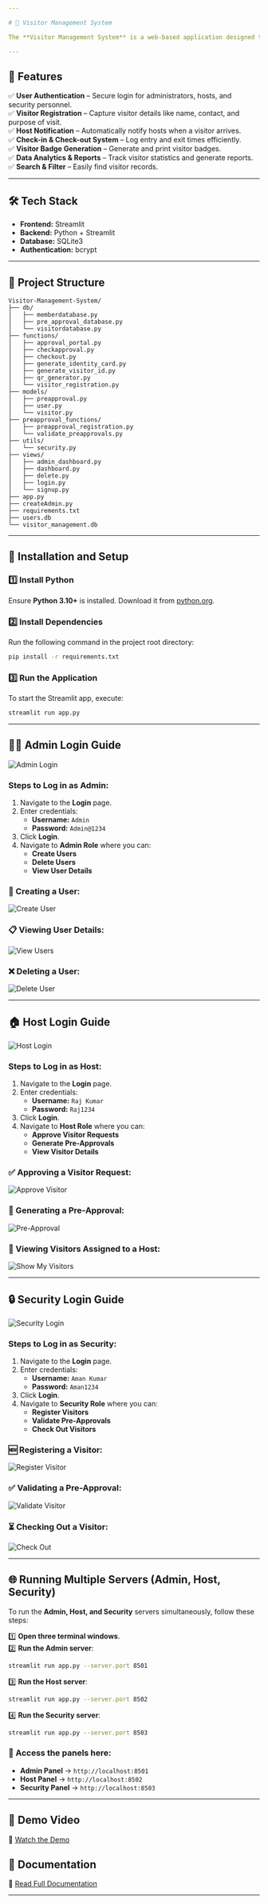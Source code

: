 ```yaml
---

# 📌 Visitor Management System  

The **Visitor Management System** is a web-based application designed to efficiently manage visitors in an organization. It helps track visitor details, their purpose of visit, check-in and check-out times, and host details.  

---
```


## 🚀 Features  

✅ **User Authentication** – Secure login for administrators, hosts, and security personnel.  
✅ **Visitor Registration** – Capture visitor details like name, contact, and purpose of visit.  
✅ **Host Notification** – Automatically notify hosts when a visitor arrives.  
✅ **Check-in & Check-out System** – Log entry and exit times efficiently.  
✅ **Visitor Badge Generation** – Generate and print visitor badges.  
✅ **Data Analytics & Reports** – Track visitor statistics and generate reports.  
✅ **Search & Filter** – Easily find visitor records.  

---

## 🛠️ Tech Stack  

- **Frontend:** Streamlit  
- **Backend:** Python + Streamlit  
- **Database:** SQLite3  
- **Authentication:** bcrypt  

---

## 📂 Project Structure  

```
Visitor-Management-System/
├── db/
│   ├── memberdatabase.py
│   ├── pre_approval_database.py
│   └── visitordatabase.py
├── functions/
│   ├── approval_portal.py
│   ├── checkapproval.py
│   ├── checkout.py
│   ├── generate_identity_card.py
│   ├── generate_visitor_id.py
│   ├── qr_generator.py
│   └── visitor_registration.py
├── models/
│   ├── preapproval.py
│   ├── user.py
│   └── visitor.py
├── preapproval_functions/
│   ├── preapproval_registration.py
│   └── validate_preapprovals.py
├── utils/
│   └── security.py
├── views/
│   ├── admin_dashboard.py
│   ├── dashboard.py
│   ├── delete.py
│   ├── login.py
│   └── signup.py
├── app.py
├── createAdmin.py
├── requirements.txt
├── users.db
└── visitor_management.db
```

---

## 🚀 Installation and Setup  

### 1️⃣ Install Python  
Ensure **Python 3.10+** is installed. Download it from [python.org](https://www.python.org/downloads/).  

### 2️⃣ Install Dependencies  
Run the following command in the project root directory:  
```bash
pip install -r requirements.txt
```

### 3️⃣ Run the Application  
To start the Streamlit app, execute:  
```bash
streamlit run app.py
```

---

## 💂‍♂️ Admin Login Guide  

![Admin Login](https://github.com/user-attachments/assets/efb6620b-ffa7-4b6b-ae43-47ff37d4c6cc)  

### Steps to Log in as Admin:  
1. Navigate to the **Login** page.  
2. Enter credentials:  
   - **Username:** `Admin`  
   - **Password:** `Admin@1234`  
3. Click **Login**.  
4. Navigate to **Admin Role** where you can:  
   - **Create Users**  
   - **Delete Users**  
   - **View User Details**  

### 👤 Creating a User:  
![Create User](https://github.com/user-attachments/assets/56b683c4-4ca4-46a2-b74e-2537f8cf6200)  

### 📋 Viewing User Details:  
![View Users](https://github.com/user-attachments/assets/19cb2558-031e-4150-8d8a-45758c4ece6c)  

### ❌ Deleting a User:  
![Delete User](https://github.com/user-attachments/assets/91e2b30c-a938-46a3-b82c-6bbc6898e7ca)  

---

## 🏠 Host Login Guide  

![Host Login](https://github.com/user-attachments/assets/f6ad0344-eb1b-4184-9a95-d32da5e9e091)  

### Steps to Log in as Host:  
1. Navigate to the **Login** page.  
2. Enter credentials:  
   - **Username:** `Raj Kumar`  
   - **Password:** `Raj1234`  
3. Click **Login**.  
4. Navigate to **Host Role** where you can:  
   - **Approve Visitor Requests**  
   - **Generate Pre-Approvals**  
   - **View Visitor Details**  

### ✅ Approving a Visitor Request:  
![Approve Visitor](https://github.com/user-attachments/assets/26a719a6-576d-404c-a00b-721303b35153)  

### 📝 Generating a Pre-Approval:  
![Pre-Approval](https://github.com/user-attachments/assets/da15898d-6f32-4f52-b97d-6f9db731bfbd)  

### 📌 Viewing Visitors Assigned to a Host:  
![Show My Visitors](https://github.com/user-attachments/assets/7fec0926-356b-4aae-aef2-0e1466943c02)  

---

## 🔒 Security Login Guide  

![Security Login](https://github.com/user-attachments/assets/c94bbfa6-82cc-461a-a521-b93c2ef6f761)  

### Steps to Log in as Security:  
1. Navigate to the **Login** page.  
2. Enter credentials:  
   - **Username:** `Aman Kumar`  
   - **Password:** `Aman1234`  
3. Click **Login**.  
4. Navigate to **Security Role** where you can:  
   - **Register Visitors**  
   - **Validate Pre-Approvals**  
   - **Check Out Visitors**  

### 🆕 Registering a Visitor:  
![Register Visitor](https://github.com/user-attachments/assets/2ba15fe7-ba8e-4558-9215-38756f568350)  

### ✅ Validating a Pre-Approval:  
![Validate Visitor](https://github.com/user-attachments/assets/e8ae0a44-0761-422b-9fe6-73675bddb1dc)  

### ⏳ Checking Out a Visitor:  
![Check Out](https://github.com/user-attachments/assets/74fca7d7-43c6-4ae3-93a3-f4e5f011ba2c)  

---

## 🌐 Running Multiple Servers (Admin, Host, Security)  

To run the **Admin, Host, and Security** servers simultaneously, follow these steps:

1️⃣ **Open three terminal windows**.  
2️⃣ **Run the Admin server**:  
```bash
streamlit run app.py --server.port 8501
```  
3️⃣ **Run the Host server**:  
```bash
streamlit run app.py --server.port 8502
```  
4️⃣ **Run the Security server**:  
```bash
streamlit run app.py --server.port 8503
```  

### 🔗 Access the panels here:  
- **Admin Panel** → `http://localhost:8501`  
- **Host Panel** → `http://localhost:8502`  
- **Security Panel** → `http://localhost:8503`  

---

## 🎥 Demo Video  
🔗 [Watch the Demo](https://drive.google.com/file/d/11P2of7gfuAI4K2KGVpt1D0MdA9XHtrdf/view?usp=sharing)  

## 📜 Documentation  
📄 [Read Full Documentation](https://drive.google.com/file/d/1iovrOLaDTxjjRwRuX8CasnwgpnGJBAI3/view?usp=sharing)  

---
